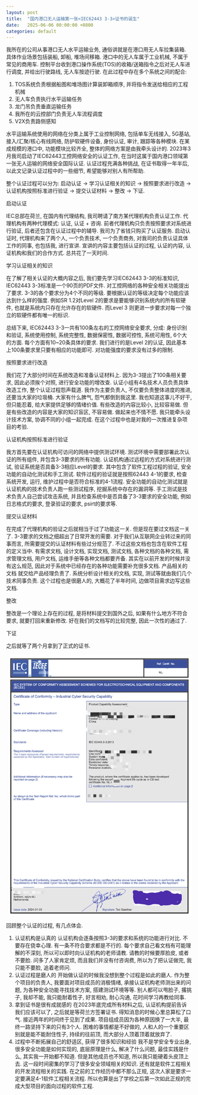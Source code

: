 ```yaml
---
layout: post
title:  "国内港口无人运输第一张<IEC62443 3-3>证书的诞生"
date:   2025-06-06 00:00:00 +0800
categories: default
---
```

我所在的公司从事港口无人水平运输业务, 通俗讲就是在港口用无人车拉集装箱. 具体作业场景包括装船, 卸船, 堆场间移箱. 港口中的无人车属于工业机械, 不属于常见的商用车. 控制平台收到港口操作系统(TOS)的收箱/送箱指令之后对无人车进行调度, 并给出行驶路线, 无人车按迹行驶. 在此过程中存在多个系统之间的配合:
1. TOS系统负责根据船图和堆场图计算装卸箱顺序, 并将指令发送给相应的工程机械
2. 无人车负责执行水平运输任务
3. 龙门吊负责垂直运输任务
4. 我所在的云控部门负责无人车流程调度
5. V2X负责路侧感知

水平运输系统使用的网络在分类上属于工业控制网络, 包括单车无线接入, 5G基站, 接入/汇聚/核心有线网络, 防护软硬件设备, 身份认证, 审计, 跟踪等各种模块. 在某成规模的港口中, 功能模块比较齐全, 整体的网络方案是由我牵头设计的. 2023年3月我司启动了IEC62443工控网络安全的认证工作, 在当时这属于国内港口领域第一张无人运输的网络安全国际认证. 认证过程充满各种挑战, 在证书取得一年半后, 以此文记录认证过程中的一些细节, 希望能够对别人有所帮助.

整个认证过程可以分为: 启动认证 -> 学习认证相关的知识 -> 按照要求进行改造 -> 认证机构按照标准进行验证 -> 提交认证材料 -> 整改 -> 下证.

启动认证

IEC总部在荷兰, 在国内有代理结构, 我司聘请了南方某代理机构负责认证工作. 代理机构有两种代理模式: 认证, 认证 + 咨询. 前者代理机构只负责按照要求对系统进行验证, 后者还包含在认证过程中的辅导. 我司为了省钱只购买了认证服务. 启动认证时, 代理机构来了两个人, 一个负责技术, 一个负责商务, 对我司的负责认证具体工作的同事, 也包括我, 进行宣讲. 宣讲的内容主要包括认证的过程, 认证的内容, 认证机构和我们的合作方式. 总共花了一天时间.

学习认证相关的知识

在了解了相关认证的大概内容之后, 我们要先学习IEC62443 3-3的标准知识, IEC62443 3-3标准是一个90页的PDF文件. 对工控网络的各种安全相关功能提出了要求. 3-3的各个要求分为4个不同的等级. 要根据认证的等级决定每个功能应该达到什么样的强度. 例如SR 1.2对Level 2的要求是要能够识别系统内的所有软硬件, 也就是系统内只存在允许存在的软硬件. 而Level 3 则更进一步要求对每一个独立的软硬件都有唯一的标识.

总结下来, IEC62443 3-3一共有100条左右的工控网络安全要求, 分成: 身份识别和验证, 系统使用控制, 系统完整性, 数据保密性, 数据可控性, 系统可用性, 6个大的方面. 每个方面有10~20条具体的要求. 我们进行的是Level 2的认证, 因此基本上100条要求里只要有相应的功能即可. 对功能强度的要求没有过多的限制.

按照要求进行改造

我们花了大部分时间在系统改造和准备认证材料上. 因为3-3提出了100条相关要求, 因此必须挨个对照, 进行安全功能的增改查. 认证小组有4名技术人员负责具体改造工作, 整个认证过程怨声载道. 我作为主要负责人, 不仅要负责整体进度的推进, 还要当大家的垃圾桶. 大家有什么脾气, 怨气都倒到我这里. 我也知道这事儿不好干, 但只能忍着, 给大家提供足够的情绪价值. 有些改造的内容比较小, 比较容易做. 但是有些改造的内容是大家的知识盲区, 不容易做. 做起来也不情不愿. 我只能牵头设计技术方案, 协调不同的小组一起完成. 在这个过程中也是对我的一次推进复杂项目的考验.

认证机构按照标准进行验证

我方首先要在认证机构可访问的网络中提供测试环境. 测试环境中需要部署此次认证的所有组件, 并包含3-3要求的所有功能. 认证机构通过远程的方式对系统进行测试, 验证系统是否具备3-3相应Level的要求. 其中包含了软件工程过程的验证, 安全功能的自动化测试和手工测试. 软件过程的验证就是按照62443 4-1的要求, 检查系统开发, 运行, 维护过程中是否符合标准的4-1流程. 安全功能的自动化测试就是认证机构的技术负责人跑一些测试程序, 挖掘系统中存在的漏洞等. 手工测试是技术负责人自己尝试攻击系统, 并且检查系统中是否具备了3-3要求的安全功能, 例如日志格式的要求, 登录验证的要求, psirt的要求等.

提交认证材料

在完成了代理机构的验证之后就相当于过了功能这一关. 但是现在要过文档这一关了. 3-3要求的文档之细超出了日常开发的需要. 对于我们从互联网企业转过来的同事而言, 所需要提交的认证材料有些过分规范了. 不过这些文档也包含在软件工程的定义当中. 有需求文档, 设计文档, 实现文档, 测试文档, 各种文档的各种文档, 需求管理文档, 用户文档, 运维手册等各种文档都要齐备. 其实在以前开发的时候并没有这么规范, 因此对于系统中已经存在的各种功能需要补充很多文档. 产品相关的文档 就交给产品经理负责了. 系统分析设计相关的文档, 实现, 测试等就由我们几个技术同事负责. 这个过程也是很磨人的, 大概花了半年时间, 边做项目需求边写这些文档.

整改

整改是一个理论上存在的过程, 是将材料提交到国外之后, 如果有什么地方不符合要求, 就要打回来重新修改. 好在我们的文档写的比较完整, 因此一次性的通过了.

下证

之后就等了两个月拿到了正式的证书.

<img class="image" src="/assets/images/iec.png">

回顾整个认证的过程, 有几点体会.
1. 认证机构是认真的
认证机构会逐条按照3-3的要求和系统的功能进行对比. 不要存在侥幸心理. 有一条不符合要求都是不行的. 每个要求自己看文档有可能理解的不深刻, 所以可以即时向认证机构的老师请教. 请教的时候要厚脸皮, 或者不要脸. 问多了人家肯定烦, 而且我们并没有付咨询费, 所以为了把认证做完, 我只能不要脸, 追着老师问.
2. 认证过程是磨人的
开始做认证的时候我没想到整个过程是如此的磨人. 作为整个项目的负责人, 我要面对项目成员的消极情绪, 承接认证机构老师测出来的问题, 为各种安全功能寻找技术方案, 搭建测试环境等等. 别人都可以甩脸子, 撂挑子, 我却不能, 我只能耐着性子, 好言相劝, 耐心沟通, 花时间学习再教给同事.
3. 拿到证书是很有成就感的
在2023年底完成所有材料之后, 认证机构提前告诉我们应该可以了, 之后就是等荷兰方签署证书. 得知消息的时候心里总算松了口气. 接近两年的时间终于见到了成果. 项目组成员因为各种原因换了一大半, 最终一路坚持下来的只有3个人. 困难的事情都是不好做的, 人和人的一个重要区别就是能不能耐住性子, 持续的往前顶, 而大部分人顶着顶着就放弃了.
4. 过程中不断拓展自己的舒适区, 获得了很多知识和经验
我不是学安全专业出身, 很多安全功能是如何实现的, 底层原理是什么, 解决了什么问题, 最佳实践是什么, 其实我一开始都不知道. 但是其他成员也不知道, 所以我只能硬着头皮顶上去. 这一段时间密集的学习了很多安全领域相关的知识. 还有就是软件工程相关的开发流程相关的实践. 在之前的工作经历中都不那么正规, 这次人家是要求一定要满足4-1软件工程相关流程. 所以也算是出了学校之后第一次如此正规的完成大型项目的面向过程的软件工程.
